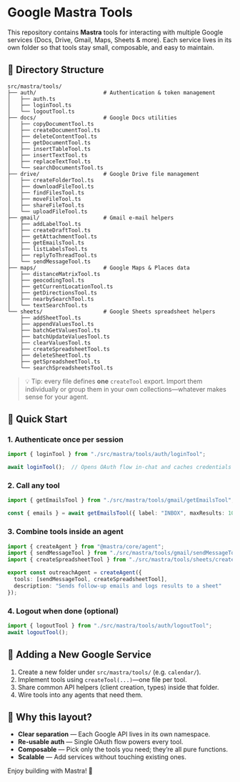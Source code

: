 # Google Mastra Tools

This repository contains **Mastra** tools for interacting with multiple Google services (Docs, Drive, Gmail, Maps, Sheets & more). Each service lives in its own folder so that tools stay small, composable, and easy to maintain.

## 📁 Directory Structure

```
src/mastra/tools/
├── auth/                     # Authentication & token management
│   ├── auth.ts
│   ├── loginTool.ts
│   └── logoutTool.ts
├── docs/                     # Google Docs utilities
│   ├── copyDocumentTool.ts
│   ├── createDocumentTool.ts
│   ├── deleteContentTool.ts
│   ├── getDocumentTool.ts
│   ├── insertTableTool.ts
│   ├── insertTextTool.ts
│   ├── replaceTextTool.ts
│   └── searchDocumentsTool.ts
├── drive/                    # Google Drive file management
│   ├── createFolderTool.ts
│   ├── downloadFileTool.ts
│   ├── findFilesTool.ts
│   ├── moveFileTool.ts
│   ├── shareFileTool.ts
│   └── uploadFileTool.ts
├── gmail/                    # Gmail e-mail helpers
│   ├── addLabelTool.ts
│   ├── createDraftTool.ts
│   ├── getAttachmentTool.ts
│   ├── getEmailsTool.ts
│   ├── listLabelsTool.ts
│   ├── replyToThreadTool.ts
│   └── sendMessageTool.ts
├── maps/                     # Google Maps & Places data
│   ├── distanceMatrixTool.ts
│   ├── geocodingTool.ts
│   ├── getCurrentLocationTool.ts
│   ├── getDirectionsTool.ts
│   ├── nearbySearchTool.ts
│   └── textSearchTool.ts
└── sheets/                   # Google Sheets spreadsheet helpers
    ├── addSheetTool.ts
    ├── appendValuesTool.ts
    ├── batchGetValuesTool.ts
    ├── batchUpdateValuesTool.ts
    ├── clearValuesTool.ts
    ├── createSpreadsheetTool.ts
    ├── deleteSheetTool.ts
    ├── getSpreadsheetTool.ts
    └── searchSpreadsheetsTool.ts
```

> 💡 Tip: every file defines **one** `createTool` export. Import them individually or group them in your own collections—whatever makes sense for your agent.

## 🚀 Quick Start

### 1. Authenticate once per session
```typescript
import { loginTool } from "./src/mastra/tools/auth/loginTool";

await loginTool();  // Opens OAuth flow in-chat and caches credentials
```

### 2. Call any tool
```typescript
import { getEmailsTool } from "./src/mastra/tools/gmail/getEmailsTool";

const { emails } = await getEmailsTool({ label: "INBOX", maxResults: 10 });
```

### 3. Combine tools inside an agent
```typescript
import { createAgent } from "@mastra/core/agent";
import { sendMessageTool } from "./src/mastra/tools/gmail/sendMessageTool";
import { createSpreadsheetTool } from "./src/mastra/tools/sheets/createSpreadsheetTool";

export const outreachAgent = createAgent({
  tools: [sendMessageTool, createSpreadsheetTool],
  description: "Sends follow-up emails and logs results to a sheet"
});
```

### 4. Logout when done (optional)
```typescript
import { logoutTool } from "./src/mastra/tools/auth/logoutTool";
await logoutTool();
```

## 🎯 Adding a New Google Service
1. Create a new folder under `src/mastra/tools/` (e.g. `calendar/`).
2. Implement tools using `createTool(...)`—one file per tool.
3. Share common API helpers (client creation, types) inside that folder.
4. Wire tools into any agents that need them.

## 🔧 Why this layout?

- **Clear separation** — Each Google API lives in its own namespace.
- **Re-usable auth** — Single OAuth flow powers every tool.
- **Composable** — Pick only the tools you need; they’re all pure functions.
- **Scalable** — Add services without touching existing ones.

Enjoy building with Mastra! 🚀 
